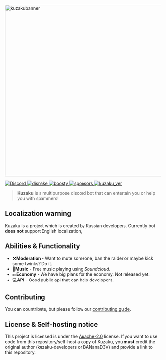 <img src="https://cdn.discordapp.com/attachments/879049868415496213/925690427733069844/Group_5.png" alt="kuzakubanner" width="555"/>
<p>
  <a href="https://discord.gg/FeYTfmtTzq">
    <img src="https://img.shields.io/discord/761991504793174117.svg?logo=discord&colorB=7289DA" alt="Discord">
  </a>
  <a href="https://docs.disnake.dev">
    <img src="https://img.shields.io/badge/disnake-v2.3.0-blue.svg?logo=python" alt="disnake">
  </a>
  <a href="https://github.com/kuzaku-developers/kuzaku">
    <img src="https://img.shields.io/tokei/lines/github/kuzaku-developers/kuzaku?color=red&label=Lines%20of%20code&logo=github&logoColor=red" alt="boosty">
  </a>
   <a href="https://github.com/kuzaku-developers/kuzaku">
    <img src="https://img.shields.io/github/sponsors/kuzaku-developers?logo=github" alt="sponsors">
  </a>
  <a href="https://github.com/kuzaku-developers/kuzaku">
    <img src="https://img.shields.io/badge/kuzaku%20version-0.1.5-blue" alt="kuzaku_ver">
  </a>
</p>

> **Kuzaku** is a multipurpose discord bot that can entertain you or help you with spammers!



## Localization warning
Kuzaku is a project which is created by Russian developers.  Currently bot **does not** support English localization, 

## Abilities & Functionality
- ⚒️**Moderation** - Want to mute someone, ban the raider or maybe kick some twinks? Do it.
- 🎵**Music** - Free music playing using *Soundcloud*.
- 💵**Economy** - We have big plans for the economy. Not released yet.
- 💻**API** - Good public api that can help developers.

## Contributing
You can countribute, but please follow our [contributing guide](en.contributing.md).

## License & Self-hosting notice
This project is licensed is under the [Apache-2.0](LICENSE) license. If you want to use code from this repository/self-host a copy of Kuzaku, you **must** credit the original author (kuzaku-developers or BANanaD3V) and provide a link to this repository. 
